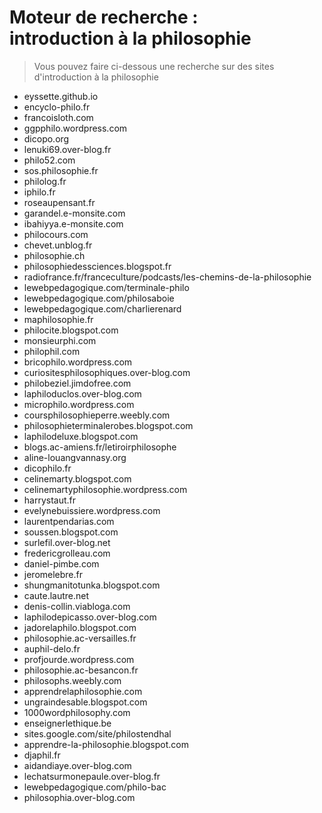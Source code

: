 # Moteur de recherche : <br>introduction à la philosophie

> Vous pouvez faire ci-dessous une recherche sur des sites d'introduction à la philosophie

- eyssette.github.io
- encyclo-philo.fr
- francoisloth.com
- ggpphilo.wordpress.com
- dicopo.org
- lenuki69.over-blog.fr
- philo52.com
- sos.philosophie.fr
- philolog.fr
- iphilo.fr
- roseaupensant.fr
- garandel.e-monsite.com
- ibahiyya.e-monsite.com
- philocours.com
- chevet.unblog.fr
- philosophie.ch
- philosophiedessciences.blogspot.fr
- radiofrance.fr/franceculture/podcasts/les-chemins-de-la-philosophie
- lewebpedagogique.com/terminale-philo
- lewebpedagogique.com/philosaboie
- lewebpedagogique.com/charlierenard
- maphilosophie.fr
- philocite.blogspot.com
- monsieurphi.com
- philophil.com
- bricophilo.wordpress.com
- curiositesphilosophiques.over-blog.com
- philobeziel.jimdofree.com
- laphiloduclos.over-blog.com
- microphilo.wordpress.com
- coursphilosophieperre.weebly.com
- philosophieterminalerobes.blogspot.com
- laphilodeluxe.blogspot.com
- blogs.ac-amiens.fr/letiroirphilosophe
- aline-louangvannasy.org
- dicophilo.fr
- celinemarty.blogspot.com
- celinemartyphilosophie.wordpress.com
- harrystaut.fr
- evelynebuissiere.wordpress.com
- laurentpendarias.com
- soussen.blogspot.com
- surlefil.over-blog.net
- fredericgrolleau.com
- daniel-pimbe.com
- jeromelebre.fr
- shungmanitotunka.blogspot.com
- caute.lautre.net
- denis-collin.viabloga.com
- laphilodepicasso.over-blog.com
- jadorelaphilo.blogspot.com
- philosophie.ac-versailles.fr
- auphil-delo.fr
- profjourde.wordpress.com
- philosophie.ac-besancon.fr
- philosophs.weebly.com
- apprendrelaphilosophie.com
- ungraindesable.blogspot.com
- 1000wordphilosophy.com
- enseignerlethique.be
- sites.google.com/site/philostendhal
- apprendre-la-philosophie.blogspot.com
- djaphil.fr
- aidandiaye.over-blog.com
- lechatsurmonepaule.over-blog.fr
- lewebpedagogique.com/philo-bac
- philosophia.over-blog.com